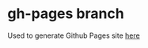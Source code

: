  # gh-pages branch
Used to generate Github Pages site [here](https://jjtech0130.github.io/multimc-arm/)
